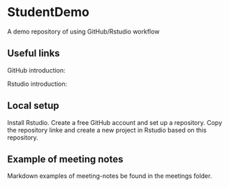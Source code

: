 # StudentDemo
A demo repository of using GitHub/Rstudio workflow

## Useful links

GitHub introduction:

Rstudio introduction: 

## Local setup

Install Rstudio. Create a free GitHub account and set up a repository. Copy the repository linke and create a new project in Rstudio based on this repository.

## Example of meeting notes

Markdown examples of meeting-notes be found in the meetings folder.
